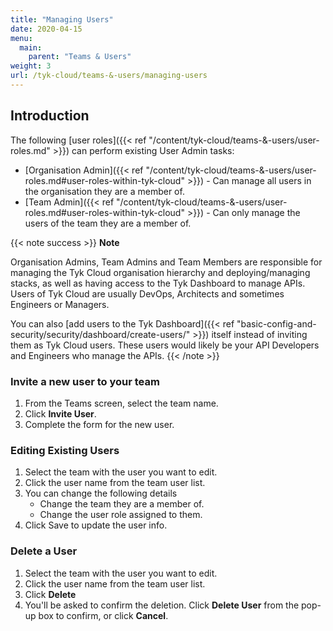 ```yaml
---
title: "Managing Users"
date: 2020-04-15
menu:
  main:
    parent: "Teams & Users"
weight: 3
url: /tyk-cloud/teams-&-users/managing-users
---
```


## Introduction

The following [user roles]({{< ref "/content/tyk-cloud/teams-&-users/user-roles.md" >}}) can perform existing User Admin tasks:

* [Organisation Admin]({{< ref "/content/tyk-cloud/teams-&-users/user-roles.md#user-roles-within-tyk-cloud" >}}) - Can manage all users in the organisation they are a member of.
* [Team Admin]({{< ref "/content/tyk-cloud/teams-&-users/user-roles.md#user-roles-within-tyk-cloud" >}}) - Can only manage the users of the team they are a member of.

{{< note success >}}
**Note**

Organisation Admins, Team Admins and Team Members are responsible for managing the Tyk Cloud organisation hierarchy and deploying/managing stacks, as well as having access to the Tyk Dashboard to manage APIs. Users of Tyk Cloud are usually DevOps, Architects and sometimes Engineers or Managers.

You can also [add users to the Tyk Dashboard]({{< ref "basic-config-and-security/security/dashboard/create-users/" >}}) itself instead of inviting them as Tyk Cloud users. These users would likely be your API Developers and Engineers who manage the APIs. 
{{< /note >}}

### Invite a new user to your team

1. From the Teams screen, select the team name.
2. Click **Invite User**.
3. Complete the form for the new user.

### Editing Existing Users

1. Select the team with the user you want to edit.
2. Click the user name from the team user list.
3. You can change the following details
   * Change the team they are a member of.
   * Change the user role assigned to them.
4. Click Save to update the user info.

### Delete a User

1. Select the team with the user you want to edit.
2. Click the user name from the team user list.
3. Click **Delete**
4. You'll be asked to confirm the deletion. Click **Delete User** from the pop-up box to confirm, or click **Cancel**.
